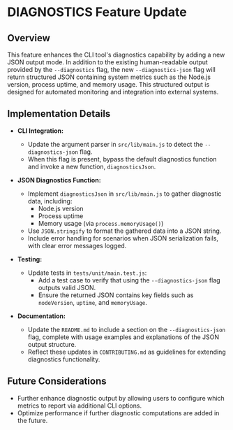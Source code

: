 # DIAGNOSTICS Feature Update

## Overview
This feature enhances the CLI tool's diagnostics capability by adding a new JSON output mode. In addition to the existing human-readable output provided by the `--diagnostics` flag, the new `--diagnostics-json` flag will return structured JSON containing system metrics such as the Node.js version, process uptime, and memory usage. This structured output is designed for automated monitoring and integration into external systems.

## Implementation Details
- **CLI Integration:**
  - Update the argument parser in `src/lib/main.js` to detect the `--diagnostics-json` flag.
  - When this flag is present, bypass the default diagnostics function and invoke a new function, `diagnosticsJson`.

- **JSON Diagnostics Function:**
  - Implement `diagnosticsJson` in `src/lib/main.js` to gather diagnostic data, including:
    - Node.js version
    - Process uptime
    - Memory usage (via `process.memoryUsage()`)
  - Use `JSON.stringify` to format the gathered data into a JSON string.
  - Include error handling for scenarios when JSON serialization fails, with clear error messages logged.

- **Testing:**
  - Update tests in `tests/unit/main.test.js`:
    - Add a test case to verify that using the `--diagnostics-json` flag outputs valid JSON.
    - Ensure the returned JSON contains key fields such as `nodeVersion`, `uptime`, and `memoryUsage`.

- **Documentation:**
  - Update the `README.md` to include a section on the `--diagnostics-json` flag, complete with usage examples and explanations of the JSON output structure.
  - Reflect these updates in `CONTRIBUTING.md` as guidelines for extending diagnostics functionality.

## Future Considerations
- Further enhance diagnostic output by allowing users to configure which metrics to report via additional CLI options.
- Optimize performance if further diagnostic computations are added in the future.